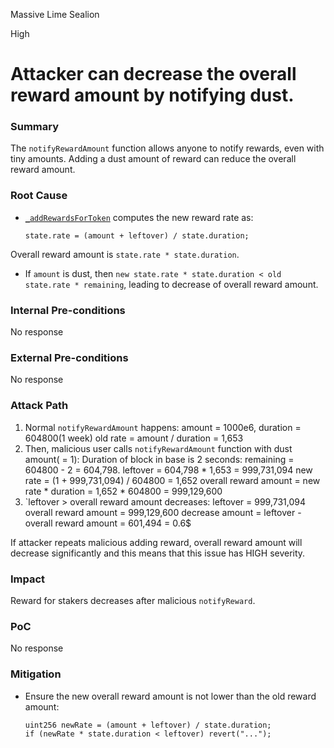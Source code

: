 Massive Lime Sealion

High

# Attacker can decrease the overall reward amount by notifying dust.

### Summary

The `notifyRewardAmount` function allows anyone to notify rewards, even with tiny amounts. 
Adding a dust amount of reward can reduce the overall reward amount.

### Root Cause

- [`_addRewardsForToken`](https://github.com/sherlock-audit/2025-03-symm-io-stacking/blob/main/token/contracts/staking/SymmStaking.sol#L372-L374) computes the new reward rate as:  
  ```solidity
  state.rate = (amount + leftover) / state.duration;
  ```
Overall reward amount is `state.rate * state.duration`.
- If `amount` is dust, then `new state.rate * state.duration < old state.rate * remaining`, leading to decrease of overall reward amount.


### Internal Pre-conditions

No response

### External Pre-conditions

No response

### Attack Path

1. Normal `notifyRewardAmount` happens:
amount = 1000e6, duration = 604800(1 week)
old rate = amount / duration = 1,653
2. Then, malicious user calls `notifyRewardAmount` function with dust amount( = 1):
Duration of block in base is 2 seconds: remaining = 604800 - 2 = 604,798.
leftover = 604,798 * 1,653 = 999,731,094
new rate = (1 + 999,731,094) / 604800 = 1,652
overall reward amount = new rate * duration = 1,652 * 604800 = 999,129,600
3. `leftover > overall reward amount decreases:
leftover = 999,731,094
overall reward amount = 999,129,600
decrease amount = leftover - overall reward amount = 601,494 = 0.6$

If attacker repeats malicious adding reward, overall reward amount will decrease significantly and this means that this issue has HIGH severity.

### Impact

Reward for stakers decreases after malicious `notifyReward`.

### PoC

No response

### Mitigation

- Ensure the new overall reward amount is not lower than the old reward amount:  
  ```solidity
  uint256 newRate = (amount + leftover) / state.duration;
  if (newRate * state.duration < leftover) revert("...");
  ```